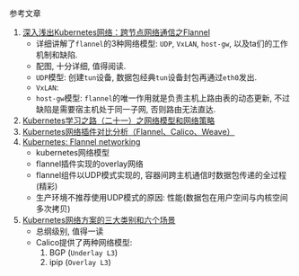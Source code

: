 参考文章

1. [深入浅出Kubernetes网络：跨节点网络通信之Flannel](https://cloud.tencent.com/developer/article/1450296)
    - 详细讲解了`flannel`的3种网络模型: `UDP`, `VxLAN`, `host-gw`, 以及ta们的工作机制和缺陷. 
    - 配图, 十分详细, 值得阅读.
    - `UDP`模型: 创建`tun`设备, 数据包经典`tun`设备封包再通过`eth0`发出.
    - `VxLAN`: 
    - `host-gw`模型: `flannel`的唯一作用就是负责主机上路由表的动态更新, 不过缺陷是需要宿主机处于同一子网, 否则路由无法直达. 
2. [Kubernetes学习之路（二十一）之网络模型和网络策略](https://www.cnblogs.com/linuxk/p/10517055.html)
3. [Kubernetes网络插件对比分析（Flannel、Calico、Weave）](https://network.51cto.com/art/201907/598970.htm)
4. [Kubernetes: Flannel networking](https://blog.laputa.io/kubernetes-flannel-networking-6a1cb1f8ec7c)
    - kubernetes网络模型
    - flannel插件实现的overlay网络
    - flannel组件以UDP模式实现的, 容器间跨主机通信时数据包传递的全过程(精彩)
    - 生产环境不推荐使用UDP模式的原因: 性能(数据包在用户空间与内核空间多次拷贝)
3. [Kubernetes网络方案的三大类别和六个场景](https://sq.163yun.com/blog/article/223878660638527488)
    - 总纲级别, 值得一读
    - Calico提供了两种网络模型: 
        1. BGP (`Underlay L3`)
        2. ipip (`Overlay L3`)

